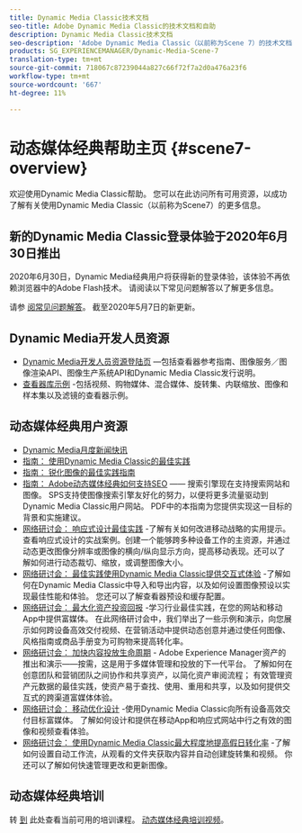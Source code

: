 ```yaml
---
title: Dynamic Media Classic技术文档
seo-title: Adobe Dynamic Media Classic的技术文档和自助
description: Dynamic Media Classic技术文档
seo-description: 'Adobe Dynamic Media Classic（以前称为Scene 7）的技术文档、发行说明和自助资料 '
products: SG_EXPERIENCEMANAGER/Dynamic-Media-Scene-7
translation-type: tm+mt
source-git-commit: 718067c87239044a827c66f72f7a2d0a476a23f6
workflow-type: tm+mt
source-wordcount: '667'
ht-degree: 11%

---
```



# 动态媒体经典帮助主页 {#scene7-overview}

欢迎使用Dynamic Media Classic帮助。 您可以在此访问所有可用资源，以成功了解有关使用Dynamic Media Classic（以前称为Scene7）的更多信息。

## 新的Dynamic Media Classic登录体验于2020年6月30日推出

2020年6月30日，Dynamic Media经典用户将获得新的登录体验，该体验不再依赖浏览器中的Adobe Flash技术。 请阅读以下常见问题解答以了解更多信息。

请参 [阅常见问题解答](new-ui-2020.md)。 截至2020年5月7日的新更新。

## Dynamic Media开发人员资源

* [Dynamic Media开发人员资源登陆页](https://docs.adobe.com/content/help/en/dynamic-media-developer-resources/landing/home.html) —包括查看器参考指南、图像服务／图像渲染API、图像生产系统API和Dynamic Media Classic发行说明。
* [查看器库示例](https://landing.adobe.com/zh-Hans/na/dynamic-media/ctir-2755/live-demos.html) -包括视频、购物媒体、混合媒体、旋转集、内联缩放、图像和样本集以及滤镜的查看器示例。

## 动态媒体经典用户资源

* [Dynamic Media月度新闻快讯](dynamic-media-newsletter.md)
* [指南： 使用Dynamic Media Classic的最佳实践](https://www.adobe.com/content/dam/www/us/en/marketing/experience-manager-assets/dynamic-media/adobe-dynamic-media-classic-best-practices-guide.pdf)
* [指南： 锐化图像的最佳实践指南](/help/assets/s7_sharpening_images.pdf)
* [指南： Adobe动态媒体经典如何支持SEO](/help/assets/s7_seo.pdf) —— 搜索引擎现在支持搜索网站和图像。 SPS支持使图像搜索引擎友好化的努力，以便将更多流量驱动到Dynamic Media Classic用户网站。 PDF中的本指南为您提供实现这一目标的背景和实施建议。
* [网络研讨会： 响应式设计最佳实践](http://offers.adobe.com/en/na/marketing/landings/_40458_responsive_design_live_on_demand_webinar.html) -了解有关如何改进移动战略的实用提示。 查看响应式设计的实战案例。创建一个能够跨多种设备工作的主资源，并通过动态更改图像分辨率或图像的横向/纵向显示方向，提高移动表现。还可以了解如何进行动态裁切、缩放，或调整图像大小。
* [网络研讨会： 最佳实践使用Dynamic Media Classic提供交互式体验](http://seminars.adobeconnect.com/p7wb8ej3u6d/) -了解如何在Dynamic Media Classic中导入和导出内容，以及如何设置图像预设以实现最佳性能和体验。 您还可以了解查看器预设和缓存配置。
* [网络研讨会： 最大化资产投资回报](https://adobecustomersuccess.adobeconnect.com/p5ar3hfrrec/?launcher=false&amp;fcsContent=true&amp;pbMode=normal&amp;proto=true) -学习行业最佳实践，在您的网站和移动App中提供富媒体。 在此网络研讨会中，我们举出了一些示例和演示，向您展示如何跨设备高效交付视频、在营销活动中提供动态创意并通过使任何图像、风格指南或商品手册变为可购物来提高转化率。
* [网络研讨会： 加快内容投放生命周期](https://adobecustomersuccess.adobeconnect.com/p88ducm9pqv/) - Adobe Experience Manager资产的推出和演示——按需，这是用于多媒体管理和投放的下一代平台。 了解如何在创意团队和营销团队之间协作和共享资产，以简化资产审阅流程； 有效管理资产元数据的最佳实践，使资产易于查找、使用、重用和共享，以及如何提供交互式的跨渠道富媒体体验。
* [网络研讨会： 移动优化设计](https://adobecustomersuccess.adobeconnect.com/p6oqd3wydif/?launcher=false&amp;fcsContent=true&amp;pbMode=normal&amp;proto=true) -使用Dynamic Media Classic向所有设备高效交付目标富媒体。 了解如何设计和提供在移动App和响应式网站中行之有效的图像和视频查看体验。
* [网络研讨会： 使用Dynamic Media Classic最大程度地提高假日转化率](https://adobecustomersuccess.adobeconnect.com/p32n1yr85c9/?proto=true) -了解如何设置自动工作流，从观看的文件夹获取内容并自动创建旋转集和视频。 你还可以了解如何快速管理更改和更新图像。

## 动态媒体经典培训

转 [到](http://training.adobe.com/training/courses.html#product=adobe-scene7) 此处查看当前可用的培训课程。
[动态媒体经典培训视频](/help/training-videos.md)。

<!-- old path was (https://marketing.adobe.com/resources/help/en_US/s7/training-videos/) -->
